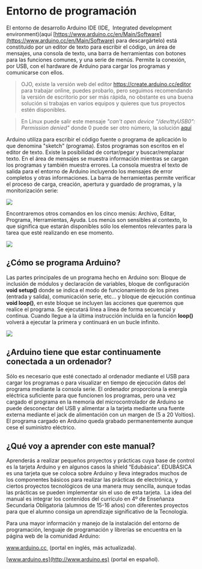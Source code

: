 
# Entorno de programación

El entorno de desarrollo Arduino IDE (IDE,  Integrated development environment)(aquí [https://www.arduino.cc/en/Main/Software](https://www.arduino.cc/en/Main/Software) para descargártelo) está constituido por un editor de texto para escribir el código, un área de mensajes, una consola de texto, una barra de herramientas con botones para las funciones comunes, y una serie de menús. Permite la conexión, por USB, con el hardware de Arduino para cargar los programas y comunicarse con ellos. 

>OJO, existe la versión web del editor [https://create.arduino.cc/editor ](https://create.arduino.cc/editor)para trabajar online, puedes probarlo, pero seguimos recomendando la versión de escritorio por ser más rápida, no obstante es una buena solución si trabajas en varios equipos y quieres que tus proyectos estén disponibles.

>En Linux puede salir este mensaje _"can't open device "/dev/ttyUSB0": Permission denied"_ donde 0 puede ser otro número, la solución [aquí](https://arduino.stackexchange.com/questions/21215/first-time-set-up-permission-denied-to-usb-port-ubuntu-14-04)

Arduino utiliza para escribir el código fuente o programa de aplicación lo que denomina "sketch" (programa). Estos programas son escritos en el editor de texto. Existe la posibilidad de cortar/pegar y buscar/remplazar texto. En el área de mensajes se muestra información mientras se cargan los programas y también muestra errores. La consola muestra el texto de salida para el entorno de Arduino incluyendo los mensajes de error completos y otras informaciones. La barra de herramientas permite verificar el proceso de carga, creación, apertura y guardado de programas, y la monitorización serie: 

![](img/Captura_de_pantalla_2015-04-06_a_las_12.07.14.png)

Encontraremos otros comandos en los cinco menús: Archivo, Editar, Programa, Herramientas, Ayuda. Los menús son sensibles al contexto, lo que significa que estarán disponibles sólo los elementos relevantes para la tarea que esté realizando en ese momento.

![](img/Captura_de_pantalla_2015-04-06_a_las_12.08.49.png)

## ¿Cómo se programa Arduino?

Las partes principales de un programa hecho en Arduino son: Bloque de inclusión de módulos y declaración de variables, bloque de configuración **void setup()** donde se indica el modo de funcionamiento de los pines (entrada y salida), comunicación serie, etc... y bloque de ejecución continua **void loop()**, en este bloque se incluyen las acciones que queremos que realice el programa. Se ejecutará línea a línea de forma secuencial y continua. Cuando llegue a la última instrucción incluída en la función **loop()** volverá a ejecutar la primera y continuará en un bucle infinito.

![](img/Captura_de_pantalla_2015-04-13_a_las_12.34.57.png)

## ¿Arduino tiene que estar continuamente conectada a un ordenador?

Sólo es necesario que esté conectado al ordenador mediante el USB para cargar los programas o para visualizar en tiempo de ejecución datos del programa mediante la consola serie. El ordenador proporciona la energía eléctrica suficiente para que funcionen los programas, pero una vez cargado el programa en la memoria del microcontrolador de Arduino se puede desconectar del USB y alimentar a la tarjeta mediante una fuente externa mediante el jack de alimentación con un margen de (5 a 20 Voltios). El programa cargado en Arduino queda grabado permanentemente aunque cese el suministro eléctrico.

## **¿Qué voy a aprender con este manual?**

Aprenderás a realizar pequeños proyectos y prácticas cuya base de control es la tarjeta Arduino y en algunos casos la shield “Edubásica”. EDUBÁSICA es una tarjeta que se coloca sobre Arduino y lleva integrados muchos de los componentes básicos para realizar las prácticas de electrónica, y ciertos proyectos tecnológicos de una manera muy sencilla, aunque todas las prácticas se pueden implementar sin el uso de esta tarjeta.  La idea del manual es integrar los contenidos del currículo en 4º de Enseñanza Secundaria Obligatoria (alumnos de 15-16 años) con diferentes proyectos para que el alumno consiga un aprendizaje significativo de la Tecnología.



Para una mayor información y manejo de la instalación del entorno de programación, lenguaje de programación y librerías se encuentra en la página web de la comunidad Arduino:

[www.arduino.cc ](http://www.arduino.cc%20) (portal en inglés, más actualizada).

[www.arduino.es](http://www.arduino.es) (portal en español).


